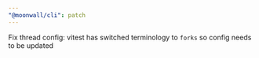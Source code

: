 ```yaml
---
"@moonwall/cli": patch
---
```


Fix thread config: vitest has switched terminology to `forks` so config needs to be updated
